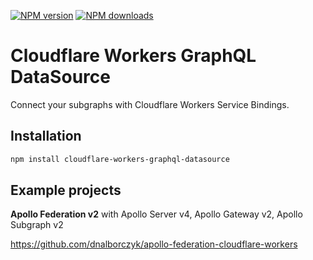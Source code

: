 [![NPM version](https://badge.fury.io/js/cloudflare-workers-graphql-datasource.svg)](https://www.npmjs.com/package/cloudflare-workers-graphql-datasource)
[![NPM downloads](https://img.shields.io/npm/dm/cloudflare-workers-graphql-datasource.svg?style=flat)](https://www.npmjs.com/package/loudflare-workers-graphql-datasource)

# Cloudflare Workers GraphQL DataSource

Connect your subgraphs with Cloudflare Workers Service Bindings.

## Installation

```bash
npm install cloudflare-workers-graphql-datasource
```

## Example projects

**Apollo Federation v2** with Apollo Server v4, Apollo Gateway v2, Apollo Subgraph v2

https://github.com/dnalborczyk/apollo-federation-cloudflare-workers
